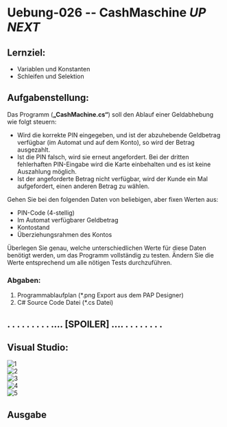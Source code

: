 # Uebung-026  -- CashMaschine  *UP NEXT* 

## Lernziel:
- Variablen und Konstanten
- Schleifen und Selektion

## Aufgabenstellung:
Das Programm (**„CashMachine.cs“**) soll den Ablauf einer Geldabhebung wie folgt steuern:
- Wird die korrekte PIN eingegeben, und ist der abzuhebende Geldbetrag verfügbar (im Automat und auf dem Konto), so wird der Betrag ausgezahlt.
- Ist die PIN falsch, wird sie erneut angefordert. Bei der dritten fehlerhaften PIN-Eingabe wird die Karte einbehalten und es ist keine Auszahlung möglich.
- Ist der angeforderte Betrag nicht verfügbar, wird der Kunde ein Mal aufgefordert, einen anderen Betrag zu wählen.

Gehen Sie bei den folgenden Daten von beliebigen, aber fixen Werten aus:
- PIN-Code (4-stellig)
- Im Automat verfügbarer Geldbetrag
- Kontostand
- Überziehungsrahmen des Kontos

Überlegen Sie genau, welche unterschiedlichen Werte für diese Daten benötigt werden, um das Programm vollständig zu testen.
Ändern Sie die Werte entsprechend um alle nötigen Tests durchzuführen.

### Abgaben:
1) Programmablaufplan (*.png Export aus dem PAP Designer)
2) C# Source Code Datei (*.cs Datei)

## . . . . . . . . . .... [SPOILER] .... . . . . . . . . 

## Visual Studio:  
![1](https://github.com/IxI-Enki/Uebung-026/assets/138018029/c3547cae-f755-4cd1-a62b-9e4eba169344)  
![2](https://github.com/IxI-Enki/Uebung-026/assets/138018029/8b73e46b-05fa-4aee-b16d-139c85f39f48)  
![3](https://github.com/IxI-Enki/Uebung-026/assets/138018029/a1294ec9-9f3c-461a-9aad-9c5ba78e3420)  
![4](https://github.com/IxI-Enki/Uebung-026/assets/138018029/098138c3-f191-4ff2-80f3-d3c34975283e)  
![5](https://github.com/IxI-Enki/Uebung-026/assets/138018029/d7086728-cef8-409c-a171-47ce3a91d971)  


## Ausgabe
